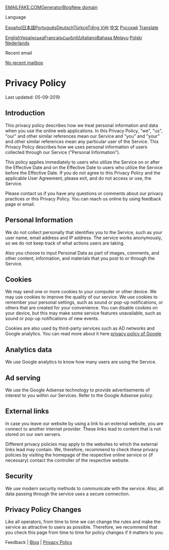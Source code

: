 [EMAILFAKE.COM](https://emailfake.com/)[Generator](https://emailfake.com/fake_email_generator)[Blog](https://emailfake.com/blog)[New domain](https://emailfake.com/blog/new-fake-email-domain)

Language

[Español](https://es.emailfake.com/privacy-policy)[日本語](https://ja.emailfake.com/privacy-policy)[Português](https://pt.emailfake.com/privacy-policy)[Deutsch](https://de.emailfake.com/privacy-policy)[Türkçe](https://tr.emailfake.com/privacy-policy)[Tiếng Việt](https://vi.emailfake.com/privacy-policy) [中文](https://zh.emailfake.com/privacy-policy) [Русский](https://rus.emailfake.com/privacy-policy) [Translate](https://emailfake.com/translate)

[English](https://emailfake.com/privacy-policy)[Українська](https://uk.emailfake.com/privacy-policy)[Français](https://fr.emailfake.com/privacy-policy)[Հայերեն](https://hy.emailfake.com/privacy-policy)[Italiano](https://it.emailfake.com/privacy-policy)[Bahasa Melayu](https://ms.emailfake.com/privacy-policy) [Polski](https://pl.emailfake.com/privacy-policy) [Nederlands](https://nl.emailfake.com/privacy-policy)

Recent email

[No recent mailbox](https://emailfake.com/)

Privacy Policy
==============

Last updated: 05-09-2019

Introduction
------------

This privacy policy describes how we treat personal information and data when you use the online web applications. In this Privacy Policy, "we", "us", "our" and other similar references mean our Service and "you" and "your" and other similar references mean any particular user of the Service. This Privacy Policy describes how we uses personal information of users collected through our Service ("Personal Information").

This policy applies immediately to users who utilize the Service on or after the Effective Date and on the Effective Date to users who utilize the Service before the Effective Date. If you do not agree to this Privacy Policy and the applicable User Agreement, please exit, and do not access or use, the Service.

Please contact us if you have any questions or comments about our privacy practices or this Privacy Policy. You can reach us online by using feedback page or email.

Personal Information
--------------------

We do not collect personally that identifies you to the Service, such as your user name, email address and IP address. The service works anonymously, so we do not keep track of what actions users are taking.

Also you choose to input Personal Data as part of images, comments, and other content, information, and materials that you post to or through the Service.

Cookies
-------

We may send one or more cookies to your computer or other device. We may use cookies to improve the quality of our service. We use cookies to remember your personal settings, such as sound or pop-up notifications, or others that are created for your convenience. You can disable cookies on your device, but this may make some service features unavailable, such as sound or pop-up notifications of new events.

Cookies are also used by third-party services such as AD networks and Google analytics. You can read more about it here [privacy policy of Google](http://www.google.com/intl/en/policies/privacy/ "privacy policy of Google")

Analytics data
--------------

We use Google analytics to know how many users are using the Service.

Ad serving
----------

We use the Google Adsense technology to provide advertisements of interest to you within our Services. Refer to the Google Adsense policy.

External links
--------------

In case you leave our website by using a link to an external website, you are connect to another internet provider. These links lead to content that is not stored on our own servers.

Different privacy policies may apply to the websites to which the external links lead may contain. We, therefore, recommend to check these privacy policies by visiting the homepage of the respective online service or (if necessary) contact the controller of the respective website.

Security
--------

We use modern security methods to communicate with the service. Also, all data passing through the service uses a secure connection.

Privacy Policy Changes
----------------------

Like all operators, from time to time we can change the rules and make the service as attractive to users as possible. Therefore, we recommend that you check this page from time to time for policy changes if it matters to you.

Feedback | [Blog](https://emailfake.com/blog) | [Privacy Policy](https://emailfake.com/privacy-policy)